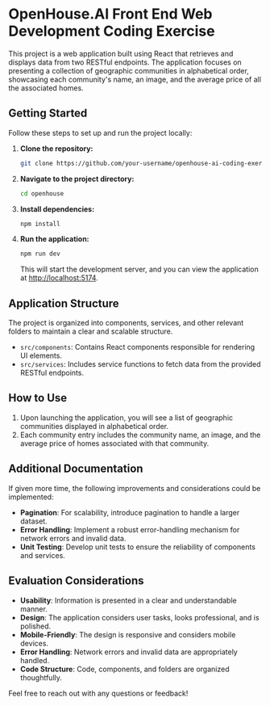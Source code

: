 # OpenHouse.AI Front End Web Development Coding Exercise

This project is a web application built using React that retrieves and displays data from two RESTful endpoints. The application focuses on presenting a collection of geographic communities in alphabetical order, showcasing each community's name, an image, and the average price of all the associated homes.

## Getting Started

Follow these steps to set up and run the project locally:

1. **Clone the repository:**

   ```bash
   git clone https://github.com/your-username/openhouse-ai-coding-exercise.git
   ```

2. **Navigate to the project directory:**

   ```bash
   cd openhouse
   ```

3. **Install dependencies:**

   ```bash
   npm install
   ```

4. **Run the application:**

   ```bash
   npm run dev
   ```

   This will start the development server, and you can view the application at [http://localhost:5174](http://localhost:5174).

## Application Structure

The project is organized into components, services, and other relevant folders to maintain a clear and scalable structure.

- `src/components`: Contains React components responsible for rendering UI elements.
- `src/services`: Includes service functions to fetch data from the provided RESTful endpoints.

## How to Use

1. Upon launching the application, you will see a list of geographic communities displayed in alphabetical order.
2. Each community entry includes the community name, an image, and the average price of homes associated with that community.

## Additional Documentation

If given more time, the following improvements and considerations could be implemented:

- **Pagination**: For scalability, introduce pagination to handle a larger dataset.
- **Error Handling**: Implement a robust error-handling mechanism for network errors and invalid data.
- **Unit Testing**: Develop unit tests to ensure the reliability of components and services.

## Evaluation Considerations

- **Usability**: Information is presented in a clear and understandable manner.
- **Design**: The application considers user tasks, looks professional, and is polished.
- **Mobile-Friendly**: The design is responsive and considers mobile devices.
- **Error Handling**: Network errors and invalid data are appropriately handled.
- **Code Structure**: Code, components, and folders are organized thoughtfully.

Feel free to reach out with any questions or feedback!
